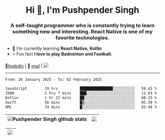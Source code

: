 <h1 align="center">Hi 👋, I'm Pushpender Singh</h1>
<h3 align="center">A self-taught programmer who is constantly trying to learn something new and interesting. React Native is one of my favorite technologies.</h3>

- 🌱 I’m currently learning **React Native, Kotlin**
- ⚡ Fun fact **I love to play Badminton and Football.**

👔[linekdin](https://www.linkedin.com/in/pushpender-singh-240061202/) | 📧 [mail](mailto:pushpendersingh694@gmail.com) | 
<a href="https://github.com/pushpender-singh-ap/pushpender-singh-ap">
    <img src="https://komarev.com/ghpvc/?username=pushpender-singh-ap&style=for-the-badge">
</a>


---

<!--START_SECTION:waka-->

```txt
From: 26 January 2025 - To: 02 February 2025

JavaScript        10 hrs          ███████████████░░░░░░░░░░   59.41 %
JSON              2 hrs 7 mins    ███░░░░░░░░░░░░░░░░░░░░░░   12.63 %
Kotlin            1 hr 22 mins    ██░░░░░░░░░░░░░░░░░░░░░░░   08.15 %
Swift             56 mins         █▒░░░░░░░░░░░░░░░░░░░░░░░   05.59 %
XML               34 mins         █░░░░░░░░░░░░░░░░░░░░░░░░   03.44 %
```

<!--END_SECTION:waka-->


| <a><img align="center" src="https://github-readme-stats-iota-ecru-15.vercel.app/api?username=pushpender-singh-ap&show_icons=true&include_all_commits=true&theme=buefy&hide_border=true" alt="Pushpender Singh github stats" /></a> | <a><img align="center" src="https://github-readme-stats-iota-ecru-15.vercel.app/api/top-langs/?username=pushpender-singh-ap&layout=compact&theme=buefy&hide_border=true" /></a> |
| ------------- | ------------- |

| <a> <img align="left" src="https://github-readme-streak-stats.herokuapp.com/?user=pushpender-singh-ap" /></br> </a> |
| ------------- |
